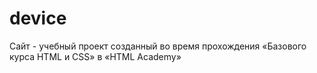 # device
Сайт - учебный проект созданный во время прохождения «Базового курса HTML и CSS» в «HTML Academy»
